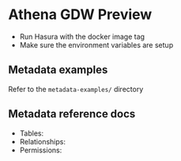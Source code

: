 # Athena GDW Preview

- Run Hasura with the docker image tag
- Make sure the environment variables are setup

## Metadata examples

Refer to the `metadata-examples/` directory

## Metadata reference docs

- Tables:
- Relationships:
- Permissions:
